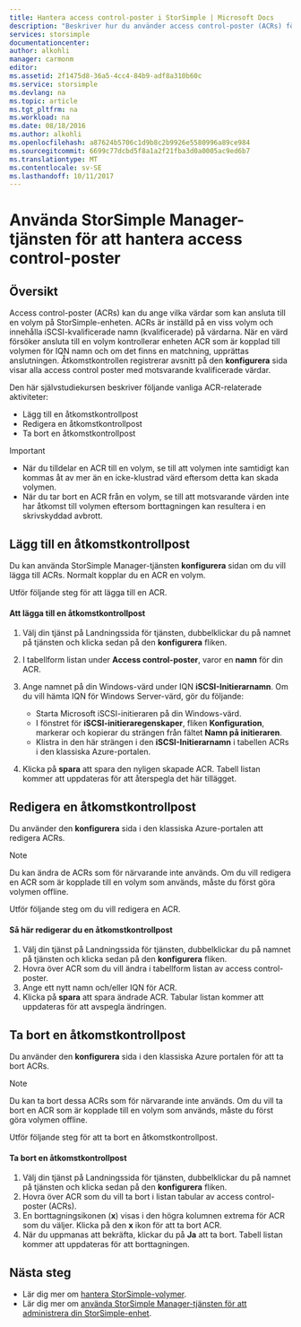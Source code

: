 ```yaml
---
title: Hantera access control-poster i StorSimple | Microsoft Docs
description: "Beskriver hur du använder access control-poster (ACRs) för att avgöra vilka värdar som kan ansluta till en volym på StorSimple-enheten."
services: storsimple
documentationcenter: 
author: alkohli
manager: carmonm
editor: 
ms.assetid: 2f1475d8-36a5-4cc4-84b9-adf8a310b60c
ms.service: storsimple
ms.devlang: na
ms.topic: article
ms.tgt_pltfrm: na
ms.workload: na
ms.date: 08/18/2016
ms.author: alkohli
ms.openlocfilehash: a87624b5706c1d9b8c2b9926e5580996a89ce984
ms.sourcegitcommit: 6699c77dcbd5f8a1a2f21fba3d0a0005ac9ed6b7
ms.translationtype: MT
ms.contentlocale: sv-SE
ms.lasthandoff: 10/11/2017
---
```

# <a name="use-the-storsimple-manager-service-to-manage-access-control-records"></a>Använda StorSimple Manager-tjänsten för att hantera access control-poster
## <a name="overview"></a>Översikt
Access control-poster (ACRs) kan du ange vilka värdar som kan ansluta till en volym på StorSimple-enheten. ACRs är inställd på en viss volym och innehålla iSCSI-kvalificerade namn (kvalificerade) på värdarna. När en värd försöker ansluta till en volym kontrollerar enheten ACR som är kopplad till volymen för IQN namn och om det finns en matchning, upprättas anslutningen. Åtkomstkontrollen registrerar avsnitt på den **konfigurera** sida visar alla access control poster med motsvarande kvalificerade värdar.

Den här självstudiekursen beskriver följande vanliga ACR-relaterade aktiviteter:

* Lägg till en åtkomstkontrollpost 
* Redigera en åtkomstkontrollpost 
* Ta bort en åtkomstkontrollpost 

> [!IMPORTANT]
> * När du tilldelar en ACR till en volym, se till att volymen inte samtidigt kan kommas åt av mer än en icke-klustrad värd eftersom detta kan skada volymen. 
> * När du tar bort en ACR från en volym, se till att motsvarande värden inte har åtkomst till volymen eftersom borttagningen kan resultera i en skrivskyddad avbrott.
> 
> 

## <a name="add-an-access-control-record"></a>Lägg till en åtkomstkontrollpost
Du kan använda StorSimple Manager-tjänsten **konfigurera** sidan om du vill lägga till ACRs. Normalt kopplar du en ACR en volym.

Utför följande steg för att lägga till en ACR.

#### <a name="to-add-an-access-control-record"></a>Att lägga till en åtkomstkontrollpost
1. Välj din tjänst på Landningssida för tjänsten, dubbelklickar du på namnet på tjänsten och klicka sedan på den **konfigurera** fliken.
2. I tabellform listan under **Access control-poster**, varor en **namn** för din ACR.
3. Ange namnet på din Windows-värd under IQN **iSCSI-Initierarnamn**. Om du vill hämta IQN för Windows Server-värd, gör du följande:
   
   * Starta Microsoft iSCSI-initieraren på din Windows-värd.
   * I fönstret för **iSCSI-initieraregenskaper**, fliken **Konfiguration**, markerar och kopierar du strängen från fältet **Namn på initieraren**.
   * Klistra in den här strängen i den **iSCSI-Initierarnamn** i tabellen ACRs i den klassiska Azure-portalen.
4. Klicka på **spara** att spara den nyligen skapade ACR. Tabell listan kommer att uppdateras för att återspegla det här tillägget.

## <a name="edit-an-access-control-record"></a>Redigera en åtkomstkontrollpost
Du använder den **konfigurera** sida i den klassiska Azure-portalen att redigera ACRs. 

> [!NOTE]
> Du kan ändra de ACRs som för närvarande inte används. Om du vill redigera en ACR som är kopplade till en volym som används, måste du först göra volymen offline.
> 
> 

Utför följande steg om du vill redigera en ACR.

#### <a name="to-edit-an-access-control-record"></a>Så här redigerar du en åtkomstkontrollpost
1. Välj din tjänst på Landningssida för tjänsten, dubbelklickar du på namnet på tjänsten och klicka sedan på den **konfigurera** fliken.
2. Hovra över ACR som du vill ändra i tabellform listan av access control-poster.
3. Ange ett nytt namn och/eller IQN för ACR.
4. Klicka på **spara** att spara ändrade ACR. Tabular listan kommer att uppdateras för att avspegla ändringen.

## <a name="delete-an-access-control-record"></a>Ta bort en åtkomstkontrollpost
Du använder den **konfigurera** sida i den klassiska Azure portalen för att ta bort ACRs. 

> [!NOTE]
> Du kan ta bort dessa ACRs som för närvarande inte används. Om du vill ta bort en ACR som är kopplade till en volym som används, måste du först göra volymen offline.
> 
> 

Utför följande steg för att ta bort en åtkomstkontrollpost.

#### <a name="to-delete-an-access-control-record"></a>Ta bort en åtkomstkontrollpost
1. Välj din tjänst på Landningssida för tjänsten, dubbelklickar du på namnet på tjänsten och klicka sedan på den **konfigurera** fliken.
2. Hovra över ACR som du vill ta bort i listan tabular av access control-poster (ACRs).
3. En borttagningsikonen (**x**) visas i den högra kolumnen extrema för ACR som du väljer. Klicka på den **x** ikon för att ta bort ACR.
4. När du uppmanas att bekräfta, klickar du på **Ja** att ta bort. Tabell listan kommer att uppdateras för att borttagningen.

## <a name="next-steps"></a>Nästa steg
* Lär dig mer om [hantera StorSimple-volymer](storsimple-manage-volumes.md).
* Lär dig mer om [använda StorSimple Manager-tjänsten för att administrera din StorSimple-enhet](storsimple-manager-service-administration.md).

